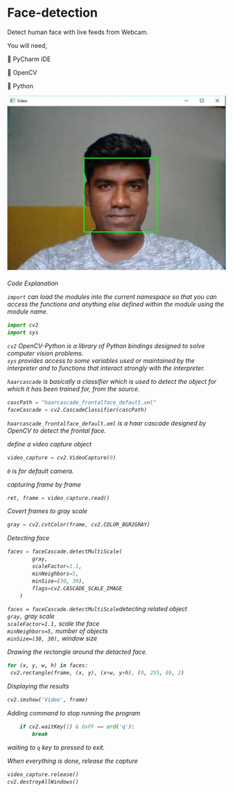 # Face-detection
Detect human face with live feeds from Webcam.

You will need,

 PyCharm IDE

 OpenCV

 Python 

<img src="Annotation 2020-06-13 150404.jpg">

<h6> Code Explanation </h>  


`import` can load the modules into the current namespace so that you can access the functions and anything else defined within the module using the module name.

``` python
import cv2
import sys
```
`cv2` OpenCV-Python is a library of Python bindings designed to solve computer vision problems.  
`sys` provides access to some variables used or maintained by the interpreter and to functions that interact strongly with the interpreter.

`haarcascade` is basically a classifier which is used to detect the object for which it has been trained for, from the source.

``` python
cascPath = "haarcascade_frontalface_default.xml"
faceCascade = cv2.CascadeClassifier(cascPath)
```
`haarcascade_frontalface_default.xml` is a haar cascade designed by OpenCV to detect the frontal face.

define a video capture object 

``` python
video_capture = cv2.VideoCapture(0)
```
`0` is for default camera.

capturing frame by frame

``` python
ret, frame = video_capture.read()
```
Covert frames to gray scale
``` python
gray = cv2.cvtColor(frame, cv2.COLOR_BGR2GRAY)
```
Detecting face
``` python
faces = faceCascade.detectMultiScale(
        gray,   
        scaleFactor=1.1,    
        minNeighbors=5,     
        minSize=(30, 30),   
        flags=cv2.CASCADE_SCALE_IMAGE
    )
```

`faces = faceCascade.detectMultiScale`detecting related object  
`gray,` gray scale  
`scaleFactor=1.1,` scale the face  
`minNeighbors=5,` number of objects  
`minSize=(30, 30),` window size  

Drawing the rectangle around the detacted face.

``` python
for (x, y, w, h) in faces:
 cv2.rectangle(frame, (x, y), (x+w, y+h), (0, 255, 0), 2)
 ```
 
 Displaying the results
 ``` python
 cv2.imshow('Video', frame)
```
Adding command to stop running the program
``` python
    if cv2.waitKey(1) & 0xFF == ord('q'):
        break
```
waiting to `q` key to pressed to exit.

When everything is done, release the capture
``` python
video_capture.release()
cv2.destroyAllWindows()
```


